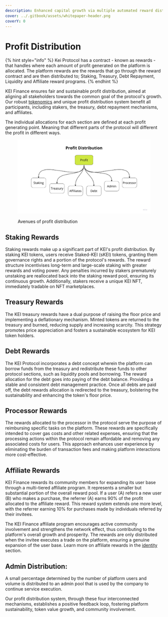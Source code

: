 ```yaml
---
description: Enhanced capital growth via multiple automated reward distribution pathways.
cover: ../.gitbook/assets/whitepaper-header.png
coverY: 0
---
```


# Profit Distribution

{% hint style="info" %}
Kei Protocol has a contract - known as rewards - that handles where each amount of profit generated on the platform is allocated. The platform rewards are the rewards that go through the reward contract and are then distributed to; Staking, Treasury, Debt Repayment, Liquidity and Affiliate reward programs.
{% endhint %}

KEI Finance ensures fair and sustainable profit distribution, aimed at aligning all stakeholders towards the common goal of the protocol's growth. Our robust [tokenomics](broken-reference) and unique profit distribution system benefit all participants, including stakers, the treasury, debt repayment mechanisms, and affiliates.

The individual allocations for each section are defined at each profit generating point. Meaning that different parts of the protocol will different the profit in different ways.

<figure><img src="../.gitbook/assets/image (38).png" alt=""><figcaption><p>Avenues of profit distribution</p></figcaption></figure>

## Staking Rewards

Staking rewards make up a significant part of KEI's profit distribution. By staking KEI tokens, users receive Staked-KEI (sKEI) tokens, granting them governance rights and a portion of the protocol's rewards. The reward structure incentivises long-term and large-scale staking with greater rewards and voting power. Any penalties incurred by stakers prematurely unstaking are reallocated back into the staking reward pool, ensuring its continuous growth. Additionally, stakers receive a unique KEI NFT, immediately tradable on NFT marketplaces.

## Treasury Rewards

The KEI treasury rewards have a dual purpose of raising the floor price and implementing a deflationary mechanism. Minted tokens are returned to the treasury and burned, reducing supply and increasing scarcity. This strategy promotes price appreciation and fosters a sustainable ecosystem for KEI token holders.

## Debt Rewards

The KEI Protocol incorporates a debt concept wherein the platform can borrow funds from the treasury and redistribute these funds to other protocol sections, such as liquidity pools and borrowing. The reward allocation for the debt goes into paying of the debt balance. Providing a stable and consistent debt management practice. Once all debts are paid off, the debt rewards allocation is redirected to the treasury, bolstering the sustainability and enhancing the token's floor price.

## Processor Rewards

The rewards allocated to the processor in the protocol serve the purpose of reimbursing specific tasks on the platform. These rewards are specifically intended to cover gas costs and other related expenses, ensuring that the processing actions within the protocol remain affordable and removing any associated costs for users. This approach enhances user experience by eliminating the burden of transaction fees and making platform interactions more cost-effective.

## Affiliate Rewards

KEI Finance rewards its community members for expanding its user base through a multi-tiered affiliate program. It represents a smaller but substantial portion of the overall reward pool. If a user (A) refers a new user (B) who makes a purchase, the referrer (A) earns 90% of the profit allocated to the affiliate reward. This reward system extends one more level, with the referrer earning 10% for purchases made by individuals referred by their invitees.

The KEI Finance affiliate program encourages active community involvement and strengthens the network effect, thus contributing to the platform's overall growth and prosperity. The rewards are only distributed when the invitee executes a trade on the platform, ensuring a genuine expansion of the user base.  Learn more on affiliate rewards in the [identity](../product-and-offerings/affiliate/) section.

## Admin Distribution:

A small percentage determined by the number of platform users and volume is distributed to an admin pool that is used by the company to continue service execution.&#x20;



Our profit distribution system, through these four interconnected mechanisms, establishes a positive feedback loop, fostering platform sustainability, token value growth, and community involvement.
